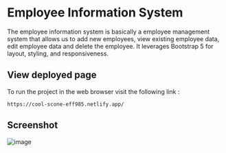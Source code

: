 
# Employee Information System


The employee information system is basically a employee management system that allows us to add new employees, view existing employee data, edit employee data and delete the employee. It leverages Bootstrap 5 for layout, styling, and responsiveness.


## View deployed page


To run the project in the web browser visit the following link : 
```
https://cool-scone-eff985.netlify.app/
```


## Screenshot

![image](https://github.com/user-attachments/assets/b5a64a90-4a8f-4840-94cd-1ea8316812cd)

